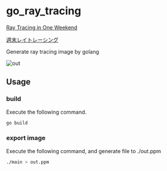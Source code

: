 # go_ray_tracing

[Ray Tracing in One Weekend](https://raytracing.github.io/books/RayTracingInOneWeekend.html)

[週末レイトレーシング](https://inzkyk.xyz/ray_tracing_in_one_weekend/)

Generate ray tracing image by golang

![out](xxx)

## Usage

### build

Execute the following command.

~~~bash
go build
~~~

### export image

Execute the following command, and generate file to ./out.ppm

~~~bash
./main > out.ppm
~~~
